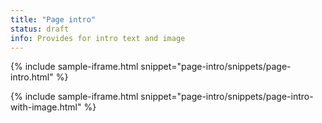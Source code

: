 ```yaml
---
title: "Page intro"
status: draft
info: Provides for intro text and image
---
```


{% include sample-iframe.html snippet="page-intro/snippets/page-intro.html" %}

{% include sample-iframe.html snippet="page-intro/snippets/page-intro-with-image.html" %}
